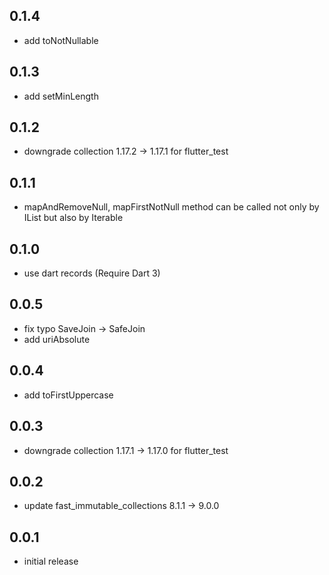 ## 0.1.4

- add toNotNullable

## 0.1.3

- add setMinLength

## 0.1.2

- downgrade collection 1.17.2 → 1.17.1 for flutter_test

## 0.1.1

- mapAndRemoveNull, mapFirstNotNull method can be called not only by IList but also by Iterable

## 0.1.0

- use dart records (Require Dart 3)

## 0.0.5

- fix typo SaveJoin → SafeJoin
- add uriAbsolute

## 0.0.4

- add toFirstUppercase

## 0.0.3

- downgrade collection 1.17.1 → 1.17.0 for flutter_test

## 0.0.2

- update fast_immutable_collections 8.1.1 → 9.0.0

## 0.0.1

- initial release
